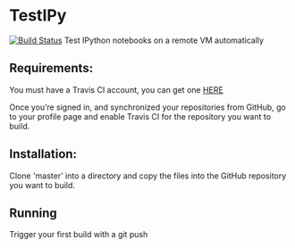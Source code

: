 # TestIPy
[![Build Status](https://travis-ci.org/marcusbooyah/TestIPy)](https://travis-ci.org/marcusbooyah/TestIPy)
Test IPython notebooks on a remote VM automatically

## Requirements:
You must have a Travis CI account, you can get one [HERE](https://travis-ci.org)

Once you’re signed in, and synchronized your repositories from GitHub, go to your profile page and enable Travis CI for the repository you want to build.

## Installation:
Clone 'master' into a directory and copy the files into the GitHub repository you want to build.

## Running
Trigger your first build with a git push
